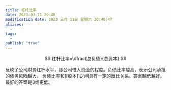 ```yaml
---
title: 杠杆比率
date: 2023-03-11 20:40
modification date: 2023 三月 11日 星期六 20:40:47
aliases:
  - 
tags:
  - 
publish: "true"
---
```


$$
杠杆比率=\dfrac{总负债}{总资本}
$$

反映了公司财务杠杆水平，即公司借入资金的程度。负债比率越高，表示公司承担的债务风险越大。
负债比率和[[股本]]之间具有一定的反比关系。答案越低越好。最好的答案是3或更低。